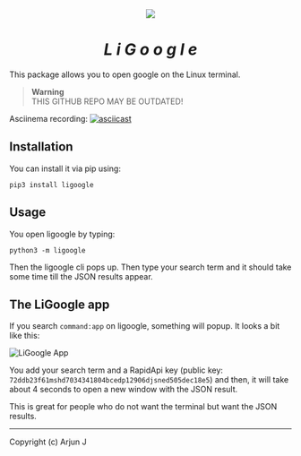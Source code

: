 <div align="center"><img src="https://user-images.githubusercontent.com/68869672/201534658-24a76cdc-e5be-47af-ab99-b55aeca29ec7.gif"></div>

# <div align="center"><i>L i G o o g l e</i></div>
This package allows you to open google on the Linux terminal.
> **Warning** <br> THIS GITHUB REPO MAY BE OUTDATED!

Asciinema recording:
[![asciicast](https://asciinema.org/a/537357.png)](https://asciinema.org/a/537357)

## Installation

You can install it via pip using:

```
pip3 install ligoogle
```

## Usage

You open ligoogle by typing:

```
python3 -m ligoogle
```

Then the ligoogle cli pops up. Then type your search term and it should take some time till the JSON results appear.

## The LiGoogle app

If you search `command:app` on ligoogle, something will popup. It looks a bit like this:

![LiGoogle App](https://user-images.githubusercontent.com/87620301/144341162-4aa96fda-bf71-40d4-87fc-80d62b747378.png)

You add your search term and a RapidApi key (public key: `72ddb23f61mshd7034341804bcedp12906djsned505dec18e5`) and then, it will take about 4 seconds to open a new window with the JSON result.

This is great for people who do not want the terminal but want the JSON results.

---

Copyright (c) Arjun J
